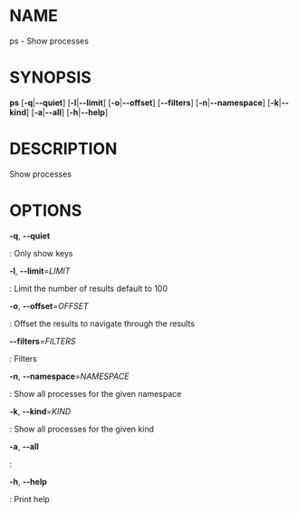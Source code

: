 # NAME

ps - Show processes

# SYNOPSIS

**ps** \[**-q**\|**\--quiet**\] \[**-l**\|**\--limit**\]
\[**-o**\|**\--offset**\] \[**\--filters**\]
\[**-n**\|**\--namespace**\] \[**-k**\|**\--kind**\]
\[**-a**\|**\--all**\] \[**-h**\|**\--help**\]

# DESCRIPTION

Show processes

# OPTIONS

**-q**, **\--quiet**

:   Only show keys

**-l**, **\--limit**=*LIMIT*

:   Limit the number of results default to 100

**-o**, **\--offset**=*OFFSET*

:   Offset the results to navigate through the results

**\--filters**=*FILTERS*

:   Filters

**-n**, **\--namespace**=*NAMESPACE*

:   Show all processes for the given namespace

**-k**, **\--kind**=*KIND*

:   Show all processes for the given kind

**-a**, **\--all**

:   

**-h**, **\--help**

:   Print help
